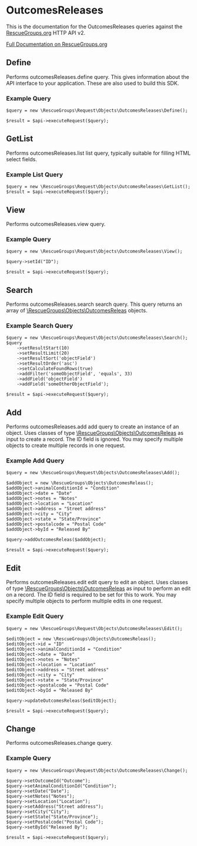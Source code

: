 # OutcomesReleases

This is the documentation for the OutcomesReleases queries against the [RescueGroups.org](https://www.rescuegroups.org/) HTTP API v2.

[Full Documentation on RescueGroups.org](https://userguide.rescuegroups.org/display/APIDG/Object+definitions#Objectdefinitions-outcomesReleases)

## Define
Performs outcomesReleases.define query. This gives information about the API interface to your application. These are also used to build this SDK.

### Example Query

    $query = new \RescueGroups\Request\Objects\OutcomesReleases\Define();

    $result = $api->executeRequest($query);
## GetList
Performs outcomesReleases.list list query, typically suitable for filling HTML select fields.

### Example List Query

    $query = new \RescueGroups\Request\Objects\OutcomesReleases\GetList();
    $result = $api->executeRequest($query);
## View
Performs outcomesReleases.view query.

### Example Query

    $query = new \RescueGroups\Request\Objects\OutcomesReleases\View();

    $query->setId("ID");

    $result = $api->executeRequest($query);

## Search
Performs outcomesReleases.search search query. This query returns an array of [\RescueGroups\Objects\OutcomesReleas](../../../src/Objects/OutcomesReleas.php) objects.

### Example Search Query

    $query = new \RescueGroups\Request\Objects\OutcomesReleases\Search();
    $query
        ->setResultStart(10)
        ->setResultLimit(20)
        ->setResultSort('objectField')
        ->setResultOrder('asc')
        ->setCalculateFoundRows(true)
        ->addFilter('someObjectField', 'equals', 33)
        ->addField('objectField')
        ->addField('someOtherObjectField');

    $result = $api->executeRequest($query);
## Add
Performs outcomesReleases.add add query to create an instance of an object. Uses classes of type [\RescueGroups\Objects\OutcomesReleas](../../../src/Objects/OutcomesReleas.php) as input to create a record. The ID field is ignored. You may specify multiple objects to create multiple records in one request.

### Example Add Query

    $query = new \RescueGroups\Request\Objects\OutcomesReleases\Add();

    $addObject = new \RescueGroups\Objects\OutcomesReleas();
    $addObject->animalConditionId = "Condition"
    $addObject->date = "Date"
    $addObject->notes = "Notes"
    $addObject->location = "Location"
    $addObject->address = "Street address"
    $addObject->city = "City"
    $addObject->state = "State/Province"
    $addObject->postalcode = "Postal Code"
    $addObject->byId = "Released By"

    $query->addOutcomesReleas($addObject);

    $result = $api->executeRequest($query);
## Edit
Performs outcomesReleases.edit edit query to edit an object. Uses classes of type [\RescueGroups\Objects\OutcomesReleas](../../../src/Objects/OutcomesReleas.php) as input to perform an edit on a record. The ID field is required to be set for this to work. You may specify multiple objects to perform multiple edits in one request.

### Example Edit Query

    $query = new \RescueGroups\Request\Objects\OutcomesReleases\Edit();

    $editObject = new \RescueGroups\Objects\OutcomesReleas();
    $editObject->id = "ID"
    $editObject->animalConditionId = "Condition"
    $editObject->date = "Date"
    $editObject->notes = "Notes"
    $editObject->location = "Location"
    $editObject->address = "Street address"
    $editObject->city = "City"
    $editObject->state = "State/Province"
    $editObject->postalcode = "Postal Code"
    $editObject->byId = "Released By"

    $query->updateOutcomesReleas($editObject);

    $result = $api->executeRequest($query);
## Change
Performs outcomesReleases.change query.

### Example Query

    $query = new \RescueGroups\Request\Objects\OutcomesReleases\Change();

    $query->setOutcomeId("Outcome");
    $query->setAnimalConditionId("Condition");
    $query->setDate("Date");
    $query->setNotes("Notes");
    $query->setLocation("Location");
    $query->setAddress("Street address");
    $query->setCity("City");
    $query->setState("State/Province");
    $query->setPostalcode("Postal Code");
    $query->setById("Released By");

    $result = $api->executeRequest($query);

